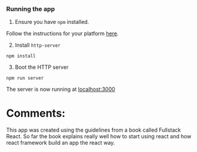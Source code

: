### Running the app

1. Ensure you have `npm` installed.

Follow the instructions for your platform [here](https://github.com/npm/npm).

2. Install `http-server`

````
npm install
````

3. Boot the HTTP server

````
npm run server
````

The server is now running at [localhost:3000](localhost:3000)


# Comments:

This app was created using the guidelines from a book called Fullstack React. So far the book
explains really well how to start using react and how react framework build an app the react way.

